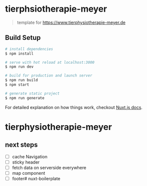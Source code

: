 # tierphsiotherapie-meyer

> template for https://www.tierphysiotherapie-meyer.de

## Build Setup

``` bash
# install dependencies
$ npm install

# serve with hot reload at localhost:3000
$ npm run dev

# build for production and launch server
$ npm run build
$ npm start

# generate static project
$ npm run generate
```

For detailed explanation on how things work, checkout [Nuxt.js docs](https://nuxtjs.org).
# tierphysiotherapie-meyer

## next steps
* [ ] cache Navigation
* [ ] sticky header
* [ ] fetch data on serverside everywhere
* [ ] map component
* [ ] footer# nuxt-boilerplate
